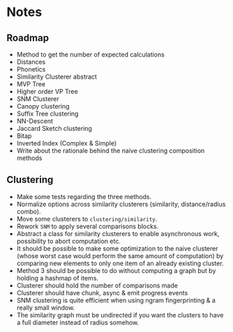 # Notes

## Roadmap

* Method to get the number of expected calculations
* Distances
* Phonetics
* Similarity Clusterer abstract
* MVP Tree
* Higher order VP Tree
* SNM Clusterer
* Canopy clustering
* Suffix Tree clustering
* NN-Descent
* Jaccard Sketch clustering
* Bitap
* Inverted Index (Complex & Simple)
* Write about the rationale behind the naive clustering composition methods

## Clustering

* Make some tests regarding the three methods.
* Normalize options across similarity clusterers (similarity, distance/radius combo).
* Move some clusterers to `clustering/similarity`.
* Rework `SNM` to apply several comparisons blocks.
* Abstract a class for similarity clusterers to enable asynchronous work, possibility to abort computation etc.
* It should be possible to make some optimization to the naive clusterer (whose worst case would perform the same amount of computation) by comparing new elements to only one item of an already existing cluster.
* Method 3 should be possible to do without computing a graph but by holding a hashmap of items.
* Clusterer should hold the number of comparisons made
* Clusterer should have chunk, async & emit progress events
* SNM clustering is quite efficient when using ngram fingerprinting & a really small window.
* The similarity graph must be undirected if you want the clusters to have a full diameter instead of radius somehow.
